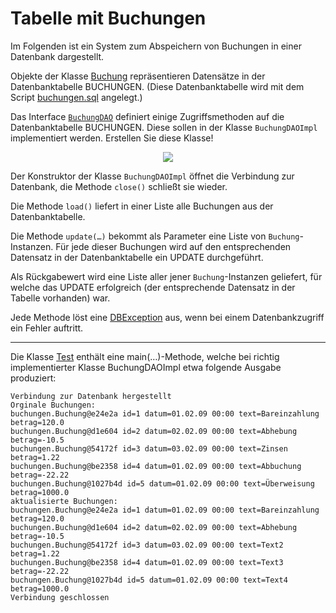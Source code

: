 # Tabelle mit Buchungen #

Im Folgenden ist ein System zum Abspeichern von Buchungen in einer Datenbank dargestellt.

Objekte der Klasse [Buchung](http://code.google.com/p/pr-gse/source/browse/trunk/uebungen/musterloesungen/src/buchungen/Buchung.java) repräsentieren Datensätze in der Datenbanktabelle BUCHUNGEN. (Diese Datenbanktabelle wird mit dem Script [buchungen.sql](http://code.google.com/p/pr-gse/source/browse/trunk/uebungen/musterloesungen/src/buchungen/buchungen.sql) angelegt.)

Das Interface [`BuchungDAO`](http://code.google.com/p/pr-gse/source/browse/trunk/uebungen/musterloesungen/src/buchungen/BuchungDAO.java) definiert einige Zugriffsmethoden auf die Datenbanktabelle BUCHUNGEN. Diese sollen in der Klasse `BuchungDAOImpl` implementiert werden. Erstellen Sie diese Klasse!

<p align='center'>
<img src='http://pr-gse.googlecode.com/svn/wiki/uebungen/uml/buchungen.jpg' />
</p>

Der Konstruktor der Klasse `BuchungDAOImpl` öffnet die Verbindung zur Datenbank, die Methode `close()` schließt sie wieder.

Die Methode `load()` liefert in einer Liste alle Buchungen aus der Datenbanktabelle.

Die Methode `update(…)` bekommt als Parameter eine Liste von `Buchung`-Instanzen. Für jede dieser Buchungen wird auf den entsprechenden Datensatz in der Datenbanktabelle ein UPDATE durchgeführt.

Als Rückgabewert wird eine Liste aller jener `Buchung`-Instanzen geliefert, für welche das UPDATE erfolgreich (der entsprechende Datensatz in der Tabelle vorhanden) war.

Jede Methode löst eine [DBException](http://code.google.com/p/pr-gse/source/browse/trunk/uebungen/musterloesungen/src/buchungen/DBException.java) aus, wenn bei einem Datenbankzugriff ein Fehler auftritt.


---


Die Klasse [Test](http://code.google.com/p/pr-gse/source/browse/trunk/uebungen/musterloesungen/src/buchungen/Test.java) enthält eine main(…)-Methode, welche bei richtig implementierter Klasse BuchungDAOImpl etwa folgende Ausgabe produziert:

```
Verbindung zur Datenbank hergestellt
Orginale Buchungen: 
buchungen.Buchung@e24e2a id=1 datum=01.02.09 00:00 text=Bareinzahlung betrag=120.0
buchungen.Buchung@d1e604 id=2 datum=02.02.09 00:00 text=Abhebung betrag=-10.5
buchungen.Buchung@54172f id=3 datum=03.02.09 00:00 text=Zinsen betrag=1.22
buchungen.Buchung@be2358 id=4 datum=01.02.09 00:00 text=Abbuchung betrag=-22.22
buchungen.Buchung@1027b4d id=5 datum=01.02.09 00:00 text=Überweisung betrag=1000.0
aktualisierte Buchungen:
buchungen.Buchung@e24e2a id=1 datum=01.02.09 00:00 text=Bareinzahlung betrag=120.0
buchungen.Buchung@d1e604 id=2 datum=02.02.09 00:00 text=Abhebung betrag=-10.5
buchungen.Buchung@54172f id=3 datum=03.02.09 00:00 text=Text2 betrag=1.22
buchungen.Buchung@be2358 id=4 datum=01.02.09 00:00 text=Text3 betrag=-22.22
buchungen.Buchung@1027b4d id=5 datum=01.02.09 00:00 text=Text4 betrag=1000.0
Verbindung geschlossen
```